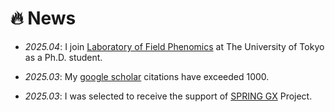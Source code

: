 # 🔥 News
- *2025.04*: I join [Laboratory of Field Phenomics](https://lab.fieldphenomics.com/) at The University of Tokyo as a Ph.D. student.

- *2025.03*: My [google scholar](https://scholar.google.com/citations?hl=en&user=WmxsGtwAAAAJ) citations have exceeded 1000.

- *2025.03*: I was selected to receive the support of [SPRING GX](https://spring-gx.adm.s.u-tokyo.ac.jp/en/) Project.

<!-- - *2022.09*: Three papers are accepted by NeurIPS 2022!

- *2022.06*: Three papers are accepted by ACM-MM 2022!

- *2022.04*: Three papers are accepted by IJCAI 2022

- *2022.03*: We release [NeuralSVB](https://github.com/MoonInTheRiver/NeuralSVB), the code of our ACL 2022 work (singing voice beautifying). 🚧 ⛏️ 🛠️ 👷

- *2022.02*: I release a modern and responsive academic personal [homepage template](https://github.com/RayeRen/acad-homepage.github.io). Welcome to STAR and FORK!

- *2022.02*: 🎉🎉 Two papers are accepted by ACL 2022 -->